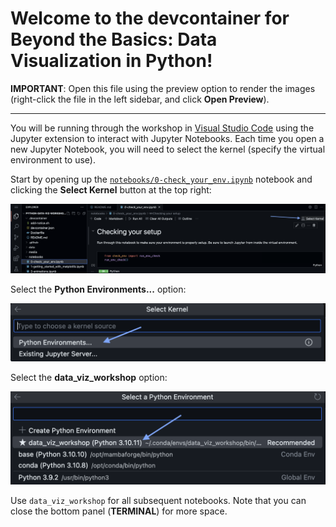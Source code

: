 # Welcome to the devcontainer for Beyond the Basics: Data Visualization in Python!

**IMPORTANT**: Open this file using the preview option to render the images (right-click the file in the left sidebar, and click **Open Preview**).

---

You will be running through the workshop in [Visual Studio Code](https://code.visualstudio.com/) using the Jupyter extension to interact with Jupyter Notebooks. Each time you open a new Jupyter Notebook, you will need to select the kernel (specify the virtual environment to use).

Start by opening up the [`notebooks/0-check_your_env.ipynb`](../notebooks/0-check_your_env.ipynb) notebook and clicking the **Select Kernel** button at the top right:

<img width="1000px" src="../media/devcontainer-select-kernel.png" alt="selecting a kernel">

Select the **Python Environments...** option:

<img width="600px" src="../media/devcontainer-python-environments-select.png" alt="initial options in select kernel menu">

Select the **data_viz_workshop** option:

<img width="600px" src="../media/devcontainer-conda-env-select.png" alt="selecting a virtual environment">

Use `data_viz_workshop` for all subsequent notebooks. Note that you can close the bottom panel (**TERMINAL**) for more space.
